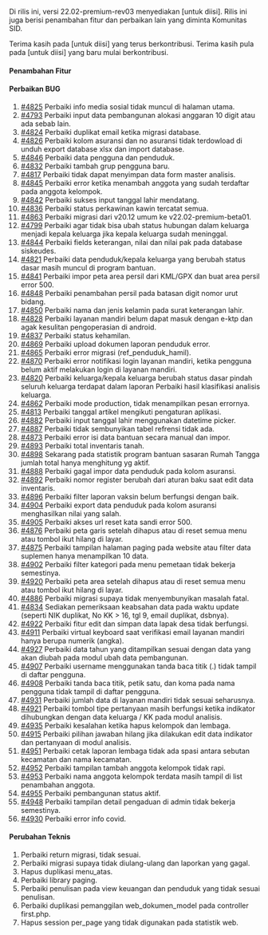 Di rilis ini, versi 22.02-premium-rev03 menyediakan [untuk diisi]. Rilis ini juga berisi penambahan fitur dan perbaikan lain yang diminta Komunitas SID.

Terima kasih pada [untuk diisi] yang terus berkontribusi. Terima kasih pula pada [untuk diisi] yang baru mulai berkontribusi.

#### Penambahan Fitur

#### Perbaikan BUG

1. [#4825](https://github.com/OpenSID/OpenSID/issues/4825) Perbaiki info media sosial tidak muncul di halaman utama.
2. [#4793](https://github.com/OpenSID/OpenSID/issues/4793) Perbaiki input data pembangunan alokasi anggaran 10 digit atau ada sebab lain.
3. [#4824](https://github.com/OpenSID/OpenSID/issues/4824) Perbaiki duplikat email ketika migrasi database.
4. [#4826](https://github.com/OpenSID/OpenSID/issues/4826) Perbaiki kolom asuransi dan no asuransi tidak terdowload di unduh export database xlsx dan import database.
5. [#4846](https://github.com/OpenSID/OpenSID/issues/4846) Perbaiki data pengguna dan penduduk.
6. [#4832](https://github.com/OpenSID/OpenSID/issues/4832) Perbaiki tambah grup pengguna baru.
7. [#4817](https://github.com/OpenSID/OpenSID/issues/4817) Perbaiki tidak dapat menyimpan data form master analisis.
8. [#4845](https://github.com/OpenSID/OpenSID/issues/4845) Perbaiki error ketika menambah anggota yang sudah terdaftar pada anggota kelompok.
9. [#4842](https://github.com/OpenSID/OpenSID/issues/4842) Perbaiki sukses input tanggal lahir mendatang.
10. [#4836](https://github.com/OpenSID/OpenSID/issues/4836) Perbaiki status perkawinan kawin tercatat semua.
11. [#4863](https://github.com/OpenSID/OpenSID/issues/4863) Perbaiki migrasi dari v20.12 umum ke v22.02-premium-beta01.
12. [#4799](https://github.com/OpenSID/OpenSID/issues/4799) Perbaiki agar tidak bisa ubah status hubungan dalam keluarga menjadi kepala keluarga jika kepala keluarga sudah meninggal.
13. [#4844](https://github.com/OpenSID/OpenSID/issues/4844) Perbaiki fields keterangan, nilai dan nilai pak pada database siskeudes.
14. [#4821](https://github.com/OpenSID/OpenSID/issues/4821) Perbaiki data penduduk/kepala keluarga yang berubah status dasar masih muncul di program bantuan.
15. [#4841](https://github.com/OpenSID/OpenSID/issues/4841) Perbaiki impor peta area persil dari KML/GPX dan buat area persil error 500.
16. [#4848](https://github.com/OpenSID/OpenSID/issues/4848) Perbaiki penambahan persil pada batasan digit nomor urut bidang.
17. [#4850](https://github.com/OpenSID/OpenSID/issues/4850) Perbaiki nama dan jenis kelamin pada surat keterangan lahir.
18. [#4828](https://github.com/OpenSID/OpenSID/issues/4828) Perbaiki layanan mandiri belum dapat masuk dengan e-ktp dan agak kesulitan pengoperasian di android.
19. [#4837](https://github.com/OpenSID/OpenSID/issues/4837) Perbaiki status kehamilan.
20. [#4869](https://github.com/OpenSID/OpenSID/issues/4869) Perbaiki upload dokumen laporan penduduk error.
21. [#4865](https://github.com/OpenSID/OpenSID/issues/4865) Perbaiki error migrasi (ref_penduduk_hamil).
22. [#4870](https://github.com/OpenSID/OpenSID/issues/4870) Perbaiki error notifikasi login layanan mandiri, ketika pengguna belum aktif melakukan login di layanan mandiri.
23. [#4820](https://github.com/OpenSID/OpenSID/issues/4820) Perbaiki keluarga/kepala keluarga berubah status dasar pindah seluruh keluarga terdapat dalam laporan Perbaiki hasil klasifikasi analisis keluarga.
24. [#4862](https://github.com/OpenSID/OpenSID/issues/4862) Perbaiki mode production, tidak menampilkan pesan errornya.
25. [#4813](https://github.com/OpenSID/OpenSID/issues/4813) Perbaiki tanggal artikel mengikuti pengaturan aplikasi.
26. [#4882](https://github.com/OpenSID/OpenSID/issues/4882) Perbaiki input tanggal lahir menggunakan datetime picker.
27. [#4887](https://github.com/OpenSID/OpenSID/issues/4887) Perbaiki tidak sembunyikan tabel refrensi tidak ada.
28. [#4873](https://github.com/OpenSID/OpenSID/issues/4873) Perbaiki error isi data bantuan secara manual dan impor.
29. [#4893](https://github.com/OpenSID/OpenSID/issues/4893) Perbaiki total inventaris tanah.
30. [#4898](https://github.com/OpenSID/OpenSID/issues/4898) Sekarang pada statistik program bantuan sasaran Rumah Tangga jumlah total hanya menghitung yg aktif.
31. [#4888](https://github.com/OpenSID/OpenSID/issues/4888) Perbaiki gagal impor data penduduk pada kolom asuransi.
32. [#4892](https://github.com/OpenSID/OpenSID/issues/4892) Perbaiki nomor register berubah dari aturan baku saat edit data inventaris.
33. [#4896](https://github.com/OpenSID/OpenSID/issues/4896) Perbaiki filter laporan vaksin belum berfungsi dengan baik.
34. [#4904](https://github.com/OpenSID/OpenSID/issues/4904) Perbaiki export data penduduk pada kolom asuransi menghasilkan nilai yang salah.
35. [#4905](https://github.com/OpenSID/OpenSID/issues/4905) Perbaiki akses url reset kata sandi error 500.
36. [#4876](https://github.com/OpenSID/OpenSID/issues/4876) Perbaiki peta garis setelah dihapus atau di reset semua menu atau tombol ikut hilang di layar.
37. [#4875](https://github.com/OpenSID/OpenSID/issues/4875) Perbaiki tampilan halaman paging pada website atau filter data suplemen hanya menampilkan 10 data.
38. [#4902](https://github.com/OpenSID/OpenSID/issues/4902) Perbaiki filter kategori pada menu pemetaan tidak bekerja semestinya.
39. [#4920](https://github.com/OpenSID/OpenSID/issues/4920) Perbaiki peta area setelah dihapus atau di reset semua menu atau tombol ikut hilang di layar.
40. [#4886](https://github.com/OpenSID/OpenSID/issues/4886) Perbaiki migrasi supaya tidak menyembunyikan masalah fatal.
41. [#4834](https://github.com/OpenSID/OpenSID/issues/4834) Sediakan pemeriksaan keabsahan data pada waktu update (seperti NIK duplikat, No KK > 16, tgl 9, email duplikat, dsbnya).
42. [#4922](https://github.com/OpenSID/OpenSID/issues/4922) Perbaiki fitur edit dan simpan data lapak desa tidak berfungsi.
43. [#4911](https://github.com/OpenSID/OpenSID/issues/4911) Perbaiki virtual keyboard saat verifikasi email layanan mandiri hanya berupa numerik (angka).
44. [#4927](https://github.com/OpenSID/OpenSID/issues/4927) Perbaiki data tahun yang ditampilkan sesuai dengan data yang akan diubah pada modul ubah data pembangunan.
45. [#4907](https://github.com/OpenSID/OpenSID/issues/4907) Perbaiki username menggunakan tanda baca titik (.) tidak tampil di daftar pengguna.
46. [#4908](https://github.com/OpenSID/OpenSID/issues/4908) Perbaiki tanda baca titik, petik satu, dan koma pada nama pengguna tidak tampil di daftar pengguna.
47. [#4931](https://github.com/OpenSID/OpenSID/issues/4931) Perbaiki jumlah data di layanan mandiri tidak sesuai seharusnya.
48. [#4921](https://github.com/OpenSID/OpenSID/issues/4921) Perbaiki tombol tipe pertanyaan masih berfungsi ketika indikator dihubungkan dengan data keluarga / KK pada modul analisis.
49. [#4935](https://github.com/OpenSID/OpenSID/issues/4935) Perbaiki kesalahan ketika hapus kelompok dan lembaga.
50. [#4915](https://github.com/OpenSID/OpenSID/issues/4915) Perbaiki pilihan jawaban hilang jika dilakukan edit data indikator dan pertanyaan di modul analisis.
51. [#4951](https://github.com/OpenSID/OpenSID/issues/4951) Perbaiki cetak laporan lembaga tidak ada spasi antara sebutan kecamatan dan nama kecamatan.
52. [#4952](https://github.com/OpenSID/OpenSID/issues/4952) Perbaiki tampilan tambah anggota kelompok tidak rapi.
53. [#4953](https://github.com/OpenSID/OpenSID/issues/4953) Perbaiki nama anggota kelompok terdata masih tampil di list penambahan anggota.
54. [#4955](https://github.com/OpenSID/OpenSID/issues/4955) Perbaiki pembangunan status aktif.
55. [#4948](https://github.com/OpenSID/OpenSID/issues/4948) Perbaiki tampilan detail pengaduan di admin tidak bekerja semestinya.
56. [#4930](https://github.com/OpenSID/OpenSID/issues/4930) Perbaiki error info covid.

#### Perubahan Teknis

1. Perbaiki return migrasi, tidak sesuai.
2. Perbaiki migrasi supaya tidak diulang-ulang dan laporkan yang gagal.
3. Hapus duplikasi menu_atas.
4. Perbaiki library paging.
5. Perbaiki penulisan pada view keuangan dan penduduk yang tidak sesuai penulisan.
6. Perbaiki duplikasi pemanggilan web_dokumen_model pada controller first.php.
7. Hapus session per_page yang tidak digunakan pada statistik web.
